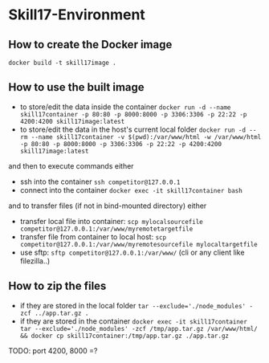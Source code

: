 # Skill17-Environment

## How to create the Docker image
`docker build -t skill17image .`

## How to use the built image
* to store/edit the data inside the container `docker run -d --name skill17container -p 80:80 -p 8000:8000 -p 3306:3306 -p 22:22 -p 4200:4200 skill17image:latest`
* to store/edit the data in the host's current local folder `docker run -d --rm --name skill17container -v $(pwd):/var/www/html -w /var/www/html -p 80:80 -p 8000:8000 -p 3306:3306 -p 22:22 -p 4200:4200 skill17image:latest`

and then to execute commands either
* ssh into the container `ssh competitor@127.0.0.1`
* connect into the container `docker exec -it skill17container bash`

and to transfer files (if not in bind-mounted directory) either
* transfer local file into container: `scp mylocalsourcefile competitor@127.0.0.1:/var/www/myremotetargetfile`
* transfer file from container to local host: `scp competitor@127.0.0.1:/var/www/myremotesourcefile mylocaltargetfile`
* use sftp: `sftp competitor@127.0.0.1:/var/www/` (cli or any client like filezilla..)


## How to zip the files
* if they are stored in the local folder `tar --exclude='./node_modules' -zcf ../app.tar.gz .`
* if they are stored in the container `docker exec -it skill17container tar --exclude='./node_modules' -zcf /tmp/app.tar.gz /var/www/html/ && docker cp skill17container:/tmp/app.tar.gz ./app.tar.gz`


TODO: port 4200, 8000 =?
